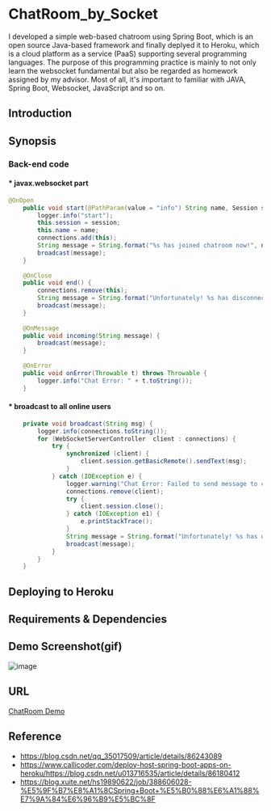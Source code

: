 # ChatRoom_by_Socket
I developed a simple web-based chatroom using Spring Boot, which is an open source Java-based framework and finally deplyed it to Heroku, which is a cloud platform as a service (PaaS) supporting several programming languages. The purpose of this programming practice is mainly to not only learn the websocket fundamental but also be regarded as homework assigned by my advisor. Most of all, it's important to familiar with JAVA, Spring Boot, Websocket, JavaScript and so on.

## Introduction

## Synopsis
### Back-end code
#### * javax.websocket part
``` Java
@OnOpen
    public void start(@PathParam(value = "info") String name, Session session) {
    	logger.info("start");
        this.session = session;
        this.name = name;
        connections.add(this);
        String message = String.format("%s has joined chatroom now!", name);
        broadcast(message);
    }
 
    @OnClose
    public void end() {
        connections.remove(this);
        String message = String.format("Unfortunately! %s has disconnected!", name);
        broadcast(message);
    }
 
    @OnMessage
    public void incoming(String message) {
    	broadcast(message);
    }
 
    @OnError
    public void onError(Throwable t) throws Throwable {
        logger.info("Chat Error: " + t.toString());
    }
``` 
#### * broadcast to all online users
``` Java
    private void broadcast(String msg) {
    	logger.info(connections.toString());
        for (WebSocketServerController  client : connections) {
            try {
                synchronized (client) {
                    client.session.getBasicRemote().sendText(msg);
                }
            } catch (IOException e) {
            	logger.warning("Chat Error: Failed to send message to client");
                connections.remove(client);
                try {
                    client.session.close();
                } catch (IOException e1) {
                    e.printStackTrace();
                }
                String message = String.format("Unfortunately! %s has disconnected!", name);
                broadcast(message);
            }
        }
    }
``` 
## Deploying to Heroku

## Requirements & Dependencies

## Demo Screenshot(gif)
![image](https://i.imgur.com/Mk1AXkP.gif)

## URL
[ChatRoom Demo](https://webforchatroom.herokuapp.com/)

## Reference
* https://blog.csdn.net/qq_35017509/article/details/86243089 
* https://www.callicoder.com/deploy-host-spring-boot-apps-on-heroku/https://blog.csdn.net/u013716535/article/details/86180412 
* https://blog.xuite.net/hs19890622/job/388606028-%E5%9F%B7%E8%A1%8CSpring+Boot+%E5%B0%88%E6%A1%88%E7%9A%84%E6%96%B9%E5%BC%8F 
